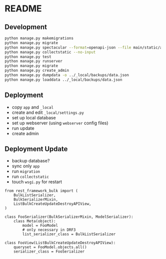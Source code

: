 # README

## Development

```bash
python manage.py makemigrations
python manage.py migrate
python manage.py spectacular --format=openapi-json --file main/static/api/schema.json
python manage.py collectstatic --no-input
python manage.py test
python manage.py runserver
python manage.py migrate
python manage.py create_admin
python manage.py dumpdata -o ../_local/backups/data.json
python manage.py loaddata ../_local/backups/data.json
```

## Deployment

- copy `app` and `_local`
- create and edit `_local/settings.py`
- set up local database
- set up webserver (using `webserver` config files)
- run update
- create admin

## Deployment Update

- backup database?
- sync only `app`
- run `migration`
- run `collectstatic`
- touch `wsgi.py` for restart

```
from rest_framework_bulk import (
    BulkListSerializer,
    BulkSerializerMixin,
    ListBulkCreateUpdateDestroyAPIView,
)

class FooSerializer(BulkSerializerMixin, ModelSerializer):
    class Meta(object):
        model = FooModel
        # only necessary in DRF3
        list_serializer_class = BulkListSerializer

class FooView(ListBulkCreateUpdateDestroyAPIView):
    queryset = FooModel.objects.all()
    serializer_class = FooSerializer

```
